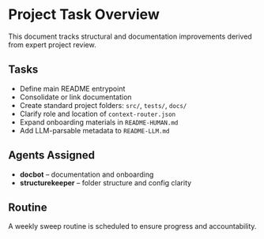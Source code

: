 # Project Task Overview

This document tracks structural and documentation improvements derived from expert project review.

## Tasks
- Define main README entrypoint
- Consolidate or link documentation
- Create standard project folders: `src/`, `tests/`, `docs/`
- Clarify role and location of `context-router.json`
- Expand onboarding materials in `README-HUMAN.md`
- Add LLM-parsable metadata to `README-LLM.md`

## Agents Assigned
- **docbot** – documentation and onboarding
- **structurekeeper** – folder structure and config clarity

## Routine
A weekly sweep routine is scheduled to ensure progress and accountability.


<!-- linked feature: memory bank -->

<!-- linked feature: tasks -->

<!-- linked feature: pipelines -->

<!-- linked feature: agents -->

<!-- linked feature: logs -->

<!-- linked feature: checklists -->

<!-- linked feature: routines -->

<!-- linked feature: identities -->

<!-- linked feature: goals -->

<!-- linked feature: specs -->

<!-- linked feature: schemas -->

<!-- linked feature: diary -->

<!-- linked feature: evaluation -->

<!-- linked feature: feedbacks -->

<!-- linked feature: forecasts -->

<!-- linked feature: governance -->

<!-- linked feature: intents -->

<!-- linked feature: plans -->

<!-- linked feature: simulations -->

<!-- linked feature: tooling -->

<!-- linked feature: routing metadata -->